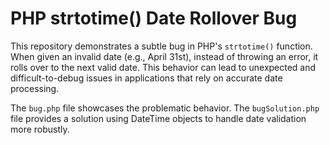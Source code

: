 # PHP strtotime() Date Rollover Bug

This repository demonstrates a subtle bug in PHP's `strtotime()` function. When given an invalid date (e.g., April 31st), instead of throwing an error, it rolls over to the next valid date. This behavior can lead to unexpected and difficult-to-debug issues in applications that rely on accurate date processing.

The `bug.php` file showcases the problematic behavior. The `bugSolution.php` file provides a solution using DateTime objects to handle date validation more robustly.